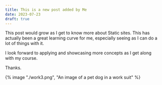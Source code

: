 ```yaml
---
title: This is a new post added by Me
date: 2023-07-23
draft: true
---
```

This post would grow as I get to know more about Static sites.
This has actually been a great learning curve for me, especially seeing as I can do a lot of things with it.

I look forward to applying and showcasing more concepts as I get along with my course.

Thanks.

{% image "./work3.png", "An image of a pet dog in a work suit" %}